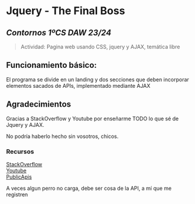 # **Jquery - The Final Boss**
## *Contornos 1ºCS DAW 23/24*  
>Actividad:
Pagina web usando CSS, jquery y AJAX, temática libre


## **Funcionamiento básico:**
El programa se divide en un landing y dos secciones que deben incorporar elementos sacados de APIs, implementado mediante AJAX

## **Agradecimientos**

Gracias a StackOverflow y Youtube por enseñarme TODO lo que sé de Jquery y AJAX.

No podría haberlo hecho sin vosotros, chicos.
### Recursos
[StackOverflow](https://stackoverflow.com//)  
[Youtube](https://www.youtube.com/)  
[PublicApis](https://publicapis.dev/) 


A veces algun perro no carga, debe ser cosa de la API, a mí que me registren